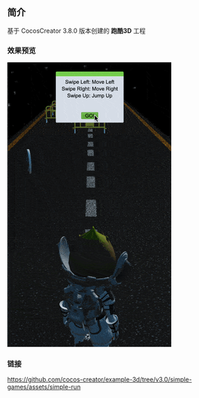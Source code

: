## 简介
基于 CocosCreator 3.8.0 版本创建的 **跑酷3D** 工程

### 效果预览
![image](../../../gif/202209/2022092203.gif)

### 链接
https://github.com/cocos-creator/example-3d/tree/v3.0/simple-games/assets/simple-run